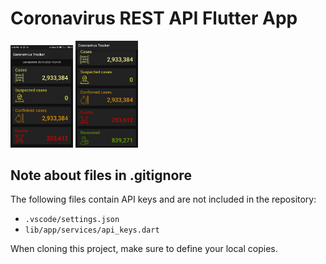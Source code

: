 # Coronavirus REST API Flutter App



<p float="left">
  <img src="assets/images/covid2.jpeg" width="100" />
  <img src="assets/images/covid1.jpeg" width="100" />
</p>


## Note about files in .gitignore
The following files contain API keys and are not included in the repository:

- `.vscode/settings.json`
- `lib/app/services/api_keys.dart`

When cloning this project, make sure to define your local copies.
